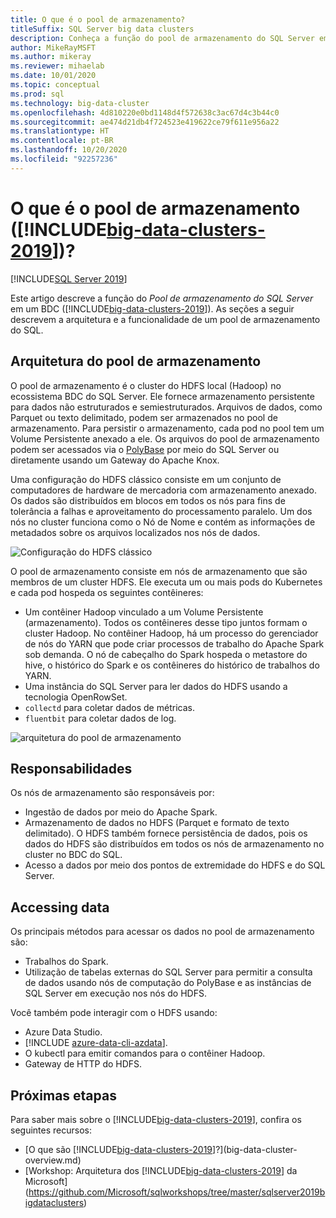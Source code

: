 ```yaml
---
title: O que é o pool de armazenamento?
titleSuffix: SQL Server big data clusters
description: Conheça a função do pool de armazenamento do SQL Server em um cluster de Big Data do SQL Server 2019, bem como a arquitetura e a funcionalidade de um pool de armazenamento do SQL.
author: MikeRayMSFT
ms.author: mikeray
ms.reviewer: mihaelab
ms.date: 10/01/2020
ms.topic: conceptual
ms.prod: sql
ms.technology: big-data-cluster
ms.openlocfilehash: 4d810220e0bd1148d4f572638c3ac67d4c3b44c0
ms.sourcegitcommit: ae474d21db4f724523e419622ce79f611e956a22
ms.translationtype: HT
ms.contentlocale: pt-BR
ms.lasthandoff: 10/20/2020
ms.locfileid: "92257236"
---
```

# <a name="what-is-the-storage-pool-big-data-clusters-2019"></a>O que é o pool de armazenamento ([!INCLUDE[big-data-clusters-2019](../includes/ssbigdataclusters-ss-nover.md)])?

[!INCLUDE[SQL Server 2019](../includes/applies-to-version/sqlserver2019.md)]

Este artigo descreve a função do *Pool de armazenamento do SQL Server* em um BDC ([!INCLUDE[big-data-clusters-2019](../includes/ssbigdataclusters-ver15.md)]). As seções a seguir descrevem a arquitetura e a funcionalidade de um pool de armazenamento do SQL.

## <a name="storage-pool-architecture"></a>Arquitetura do pool de armazenamento

O pool de armazenamento é o cluster do HDFS local (Hadoop) no ecossistema BDC do SQL Server. Ele fornece armazenamento persistente para dados não estruturados e semiestruturados. Arquivos de dados, como Parquet ou texto delimitado, podem ser armazenados no pool de armazenamento. Para persistir o armazenamento, cada pod no pool tem um Volume Persistente anexado a ele. Os arquivos do pool de armazenamento podem ser acessados via o [PolyBase](../relational-databases/polybase/polybase-guide.md) por meio do SQL Server ou diretamente usando um Gateway do Apache Knox.

Uma configuração do HDFS clássico consiste em um conjunto de computadores de hardware de mercadoria com armazenamento anexado. Os dados são distribuídos em blocos em todos os nós para fins de tolerância a falhas e aproveitamento do processamento paralelo. Um dos nós no cluster funciona como o Nó de Nome e contém as informações de metadados sobre os arquivos localizados nos nós de dados.

![Configuração do HDFS clássico](media/concept-storage-pool/classic-hdfs-setup.png)

O pool de armazenamento consiste em nós de armazenamento que são membros de um cluster HDFS. Ele executa um ou mais pods do Kubernetes e cada pod hospeda os seguintes contêineres:

- Um contêiner Hadoop vinculado a um Volume Persistente (armazenamento). Todos os contêineres desse tipo juntos formam o cluster Hadoop. No contêiner Hadoop, há um processo do gerenciador de nós do YARN que pode criar processos de trabalho do Apache Spark sob demanda. O nó de cabeçalho do Spark hospeda o metastore do hive, o histórico do Spark e os contêineres do histórico de trabalhos do YARN.
- Uma instância do SQL Server para ler dados do HDFS usando a tecnologia OpenRowSet.
- `collectd` para coletar dados de métricas.
- `fluentbit` para coletar dados de log.

![arquitetura do pool de armazenamento](media/concept-storage-pool/scale-big-data-on-demand.png)

## <a name="responsibilities"></a>Responsabilidades

Os nós de armazenamento são responsáveis por:

- Ingestão de dados por meio do Apache Spark.
- Armazenamento de dados no HDFS (Parquet e formato de texto delimitado). O HDFS também fornece persistência de dados, pois os dados do HDFS são distribuídos em todos os nós de armazenamento no cluster no BDC do SQL.
- Acesso a dados por meio dos pontos de extremidade do HDFS e do SQL Server.

## <a name="accessing-data"></a>Accessing data

Os principais métodos para acessar os dados no pool de armazenamento são:

- Trabalhos do Spark.
- Utilização de tabelas externas do SQL Server para permitir a consulta de dados usando nós de computação do PolyBase e as instâncias de SQL Server em execução nos nós do HDFS.

Você também pode interagir com o HDFS usando:

- Azure Data Studio.
- [!INCLUDE [azure-data-cli-azdata](../includes/azure-data-cli-azdata.md)].
- O kubectl para emitir comandos para o contêiner Hadoop.
- Gateway de HTTP do HDFS.

## <a name="next-steps"></a>Próximas etapas

Para saber mais sobre o [!INCLUDE[big-data-clusters-2019](../includes/ssbigdataclusters-ss-nover.md)], confira os seguintes recursos:

- [O que são [!INCLUDE[big-data-clusters-2019](../includes/ssbigdataclusters-ver15.md)]?](big-data-cluster-overview.md)
- [Workshop: Arquitetura dos [!INCLUDE[big-data-clusters-2019](../includes/ssbigdataclusters-ss-nover.md)] da Microsoft](https://github.com/Microsoft/sqlworkshops/tree/master/sqlserver2019bigdataclusters)
